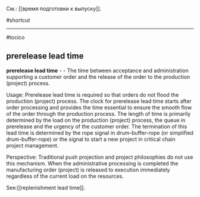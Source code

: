 См.: [[время подготовки к выпуску]].

#shortcut




<hr/>

#tocico

## prerelease lead time

<b>prerelease lead time</b> -  - The time between acceptance and administration supporting a customer order and the release of the order to the production (project) process.



Usage: Prerelease lead time is required so that orders do not flood the production (project) process.  The clock for prerelease lead time starts after order processing and provides the time essential to ensure the smooth flow of the order through the production process.  The length of time is primarily determined by the load on the production (project) process, the queue in prerelease and the urgency of the customer order.  The termination of this lead time is determined by the rope signal in drum-buffer-rope (or simplified drum-buffer-rope) or the signal to start a new project in critical chain project management.  

Perspective: Traditional push projection and project philosophies do not use this mechanism.  When the administrative processing is completed the manufacturing order (project) is released to execution immediately regardless of the current load on the resources.
 



See:[[replenishment lead time]].
